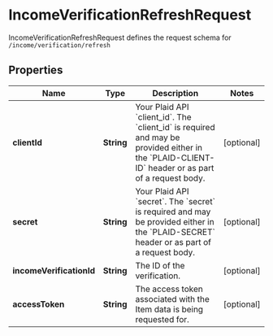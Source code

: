 

# IncomeVerificationRefreshRequest

IncomeVerificationRefreshRequest defines the request schema for `/income/verification/refresh`

## Properties

| Name | Type | Description | Notes |
|------------ | ------------- | ------------- | -------------|
|**clientId** | **String** | Your Plaid API &#x60;client_id&#x60;. The &#x60;client_id&#x60; is required and may be provided either in the &#x60;PLAID-CLIENT-ID&#x60; header or as part of a request body. |  [optional] |
|**secret** | **String** | Your Plaid API &#x60;secret&#x60;. The &#x60;secret&#x60; is required and may be provided either in the &#x60;PLAID-SECRET&#x60; header or as part of a request body. |  [optional] |
|**incomeVerificationId** | **String** | The ID of the verification. |  [optional] |
|**accessToken** | **String** | The access token associated with the Item data is being requested for. |  [optional] |



